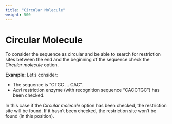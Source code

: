 ```yaml
---
title: "Circular Molecule"
weight: 500
---
```



# Circular Molecule

To consider the sequence as circular and be able to search for restriction sites between the end and the beginning of the sequence check the _Circular molecule_ option.

**Example:** Let’s consider:

*   The sequence is “CTGC ... CAC”.
*   _AarI_ restriction enzyme (with recognition sequence “CACCTGC”) has been checked.

In this case if the _Circular molecule_ option has been checked, the restriction site will be found. If it hasn’t been checked, the restriction site won’t be found (in this position).

